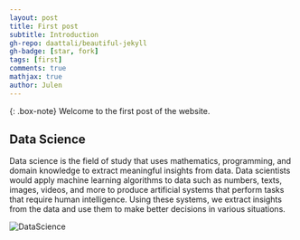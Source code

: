 ```yaml
---
layout: post
title: First post
subtitle: Introduction
gh-repo: daattali/beautiful-jekyll
gh-badge: [star, fork]
tags: [first]
comments: true
mathjax: true
author: Julen
---
```


{: .box-note}
Welcome to the first post of the website.

## Data Science

Data science is the field of study that uses mathematics, programming, and domain knowledge to extract meaningful insights from data. Data scientists would apply machine learning algorithms to data such as numbers, texts, images, videos, and more to produce artificial systems that perform tasks that require human intelligence. Using these systems, we extract insights from the data and use them to make better decisions in various situations.

![DataScience](https://miro.medium.com/v2/resize:fit:730/0*POjH5vv_7t8s8loG)
